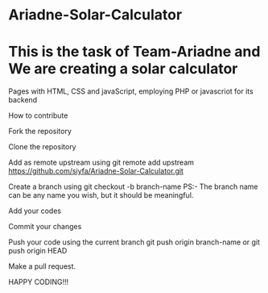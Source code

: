 # Ariadne-Solar-Calculator

# This is the task of Team-Ariadne and We are creating a solar calculator

Pages with HTML, CSS and javaScript, employing PHP or javascriot for its backend

How to contribute

Fork the repository

Clone the repository

Add as remote upstream using git remote add upstream https://github.com/siyfa/Ariadne-Solar-Calculator.git

Create a branch using git checkout -b branch-name PS:- The branch name can be any name you wish, but it should be meaningful.

Add your codes

Commit your changes

Push your code using the current branch git push origin branch-name or git push origin HEAD

Make a pull request.

HAPPY CODING!!!
